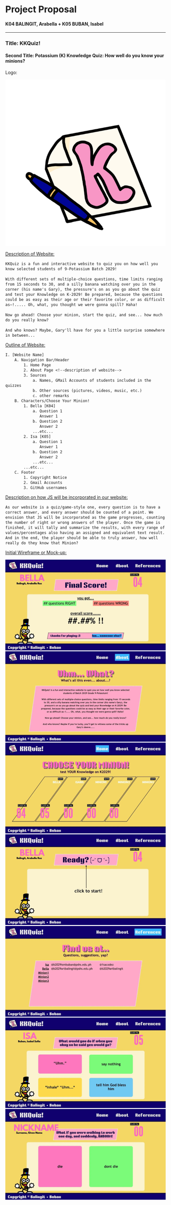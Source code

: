 # Project Proposal
#### K04 BALINGIT, Arabella + K05 BUBAN, Isabel

---

### Title: KKQuiz!
#### Second Title: Potassium (K) Knowledge Quiz: How well do you know your minions?
Logo:

![KKQuiz! Favicon](https://github.com/1sacodez/CS3_Project/blob/main/assets/KKQuiz!%20Favicon.webp)

<u> Description of Website: </u>

    KKQuiz is a fun and interactive website to quiz you on how well you know selected students of 9-Potassium Batch 2029!

    With different sets of multiple-choice questions, time limits ranging from 15 seconds to 30, and a silly banana watching over you in the corner (his name's Gary), the pressure's on as you go about the quiz and test your Knowledge on K-2029! Be prepared, because the questions could be as easy as their age or their favorite color, or as difficult as—!..... Oh, what, you thought we were gonna spill? Haha!

    Now go ahead! Choose your minion, start the quiz, and see... how much do you really know?

    And who knows? Maybe, Gary'll have for you a little surprise somewhere in between...

<u> Outline of Website: </u>

    I. [Website Name]
        A. Navigation Bar/Header
            1. Home Page
            2. About Page <!--description of website-->
            3. Sources
                a. Names, GMail Accounts of students included in the quizzes
                b. Other sources (pictures, videos, music, etc.)
                c. other remarks
        B. Characters/Choose Your Minion!
            1. Bella [K04]
                a. Question 1
                   Answer 1
                b. Question 2
                   Answer 2
                ...etc...
            2. Isa [K05]
                a. Question 1
                   Answer 1
                b. Question 2
                   Answer 2
                ...etc...
            ...etc...
        C. Footer
            1. Copyright Notice
            2. Gmail Accounts
            3. GitHub usernames

<u> Description on how JS will be incorporated in our website: </u>

    As our website is a quiz/game-style one, every question is to have a correct answer, and every answer should be counted of a point. We envision that JS will be incorporated as the game progresses, counting the number of right or wrong answers of the player. Once the game is finished, it will tally and summarize the results, with every range of values/percentages also having an assigned and equivalent text result. And in the end, the player should be able to truly answer, how well really do they know that Minion?

<u> Initial Wireframe or Mock-up: </u>

![KKQuiz ex._page_for_Results](https://github.com/1sacodez/CS3_Project/blob/main/assets/KKQuiz%20%20ex._page_for_Results.webp)
![KKQuiz About_Page](https://github.com/1sacodez/CS3_Project/blob/main/KKQuiz!%20About_Page.webp)
![KKQuiz Home_Page](https://github.com/1sacodez/CS3_Project/blob/main/assets/KKQuiz%20Home_Page.webp)
![KKQuiz Ready___Start_Game](https://github.com/1sacodez/CS3_Project/blob/main/assets/KKQuiz%20Ready___Start_Game.webp)
![KKQuiz References_Page](https://github.com/1sacodez/CS3_Project/blob/main/assets/KKQuiz%20References_Page.webp)
![KKQuiz ex._page_for_Mulcho_Question](https://github.com/1sacodez/CS3_Project/blob/main/assets/KKQuiz%20ex._page_for_Mulcho_Question.webp)
![KKQuiz ex._page_for_Two-Choice_Question](https://github.com/1sacodez/CS3_Project/blob/main/assets/KKQuiz%20ex._page_for_Two-Choice_Question.webp)

